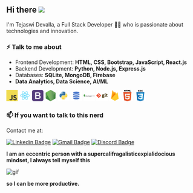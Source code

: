 ## Hi there <img src="https://github.com/TheDudeThatCode/TheDudeThatCode/blob/master/Assets/Hi.gif" width="29px">

I'm Tejaswi Devalla, a Full Stack Developer 👩‍🦱 who is passionate about technologies and innovation.

### ⚡ Talk to me about

- Frontend Development: **HTML, CSS, Bootstrap, JavaScript, React.js**
- Backend Development: **Python, Node.js, Express.js**
- Databases: **SQLite, MongoDB, Firebase**
- **Data Analytics, Data Science, AI/ML**

<code><img height="30" src="https://raw.githubusercontent.com/github/explore/80688e429a7d4ef2fca1e82350fe8e3517d3494d/topics/javascript/javascript.png"></code>
<code><img height="30" src="https://raw.githubusercontent.com/github/explore/80688e429a7d4ef2fca1e82350fe8e3517d3494d/topics/react/react.png"></code>
<code><img height="30" src="https://raw.githubusercontent.com/github/explore/80688e429a7d4ef2fca1e82350fe8e3517d3494d/topics/bootstrap/bootstrap.png"></code>
<code><img height="30" src="https://raw.githubusercontent.com/github/explore/80688e429a7d4ef2fca1e82350fe8e3517d3494d/topics/nodejs/nodejs.png"></code>
<code><img height="30" src="https://raw.githubusercontent.com/github/explore/80688e429a7d4ef2fca1e82350fe8e3517d3494d/topics/python/python.png"></code>
<code><img height="30" src="https://raw.githubusercontent.com/github/explore/80688e429a7d4ef2fca1e82350fe8e3517d3494d/topics/sql/sql.png"></code>
<code><img height="30" src="https://raw.githubusercontent.com/github/explore/80688e429a7d4ef2fca1e82350fe8e3517d3494d/topics/mongodb/mongodb.png"></code>
<code><img height="30" src="https://raw.githubusercontent.com/github/explore/80688e429a7d4ef2fca1e82350fe8e3517d3494d/topics/git/git.png"></code>
<code><img height="30" src="https://raw.githubusercontent.com/github/explore/80688e429a7d4ef2fca1e82350fe8e3517d3494d/topics/firebase/firebase.png"></code>
<code><img height="30" src="https://raw.githubusercontent.com/github/explore/80688e429a7d4ef2fca1e82350fe8e3517d3494d/topics/html/html.png"></code>
<code><img height="30" src="https://raw.githubusercontent.com/github/explore/80688e429a7d4ef2fca1e82350fe8e3517d3494d/topics/css/css.png"></code>

### 📫 If you want to talk to this nerd
Contact me at:

[![Linkedin Badge](https://img.shields.io/badge/-Tejaswi_Devalla-blue?style=flat-square&logo=Linkedin&logoColor=white&link=https://www.linkedin.com/in/tejaswi-devalla/)](https://www.linkedin.com/in/tejaswi-devalla/)
[![Gmail Badge](https://img.shields.io/badge/Email-tejaswidevalla12@gmail.com-c14438?style=flat-square&logo=Gmail&logoColor=white&link=mailto:tejaswidevalla12@gmail.com)](mailto:tejaswidevalla12@gmail.com)
[![Discord Badge](https://img.shields.io/badge/Discord-%237289DA?style=flat-square&logo=discord&logoColor=white&link=https://discord.com/users/blah_blah12)](https://discord.com/users/blah_blah12)


<p><strong>I am an eccentric person with a supercalifragalisticexpialidocious mindset, I always tell myself this</strong></p>
  <img src="https://i.giphy.com/RThN0hOS2GO4M.gif" alt="gif">
 <p> <strong>so I can be more productive.</strong></p>

  
